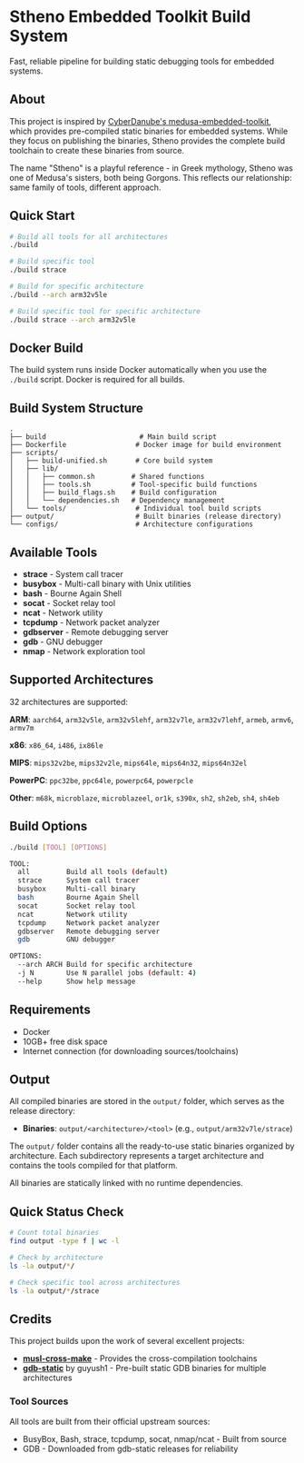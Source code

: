 # Stheno Embedded Toolkit Build System

Fast, reliable pipeline for building static debugging tools for embedded systems.

## About

This project is inspired by [CyberDanube's medusa-embedded-toolkit](https://github.com/CyberDanube/medusa-embedded-toolkit), which provides pre-compiled static binaries for embedded systems. While they focus on publishing the binaries, Stheno provides the complete build toolchain to create these binaries from source.

The name "Stheno" is a playful reference - in Greek mythology, Stheno was one of Medusa's sisters, both being Gorgons. This reflects our relationship: same family of tools, different approach.

## Quick Start

```bash
# Build all tools for all architectures
./build

# Build specific tool
./build strace

# Build for specific architecture
./build --arch arm32v5le

# Build specific tool for specific architecture
./build strace --arch arm32v5le
```

## Docker Build

The build system runs inside Docker automatically when you use the `./build` script. Docker is required for all builds.

## Build System Structure

```
.
├── build                       # Main build script
├── Dockerfile                 # Docker image for build environment
├── scripts/
│   ├── build-unified.sh       # Core build system
│   ├── lib/
│   │   ├── common.sh         # Shared functions
│   │   ├── tools.sh          # Tool-specific build functions
│   │   ├── build_flags.sh    # Build configuration
│   │   └── dependencies.sh   # Dependency management
│   └── tools/                 # Individual tool build scripts
├── output/                    # Built binaries (release directory)
└── configs/                   # Architecture configurations
```

## Available Tools

- **strace** - System call tracer
- **busybox** - Multi-call binary with Unix utilities  
- **bash** - Bourne Again Shell
- **socat** - Socket relay tool
- **ncat** - Network utility
- **tcpdump** - Network packet analyzer
- **gdbserver** - Remote debugging server
- **gdb** - GNU debugger
- **nmap** - Network exploration tool

## Supported Architectures

32 architectures are supported:

**ARM**: `aarch64`, `arm32v5le`, `arm32v5lehf`, `arm32v7le`, `arm32v7lehf`, `armeb`, `armv6`, `armv7m`

**x86**: `x86_64`, `i486`, `ix86le`

**MIPS**: `mips32v2be`, `mips32v2le`, `mips64le`, `mips64n32`, `mips64n32el`

**PowerPC**: `ppc32be`, `ppc64le`, `powerpc64`, `powerpcle`

**Other**: `m68k`, `microblaze`, `microblazeel`, `or1k`, `s390x`, `sh2`, `sh2eb`, `sh4`, `sh4eb`

## Build Options

```bash
./build [TOOL] [OPTIONS]

TOOL:
  all         Build all tools (default)
  strace      System call tracer
  busybox     Multi-call binary
  bash        Bourne Again Shell
  socat       Socket relay tool
  ncat        Network utility
  tcpdump     Network packet analyzer
  gdbserver   Remote debugging server
  gdb         GNU debugger

OPTIONS:
  --arch ARCH Build for specific architecture
  -j N        Use N parallel jobs (default: 4)
  --help      Show help message
```

## Requirements

- Docker
- 10GB+ free disk space
- Internet connection (for downloading sources/toolchains)

## Output

All compiled binaries are stored in the `output/` folder, which serves as the release directory:

- **Binaries**: `output/<architecture>/<tool>` (e.g., `output/arm32v7le/strace`)

The `output/` folder contains all the ready-to-use static binaries organized by architecture. Each subdirectory represents a target architecture and contains the tools compiled for that platform.

All binaries are statically linked with no runtime dependencies.

## Quick Status Check

```bash
# Count total binaries
find output -type f | wc -l

# Check by architecture
ls -la output/*/

# Check specific tool across architectures
ls -la output/*/strace
```

## Credits

This project builds upon the work of several excellent projects:

- **[musl-cross-make](https://github.com/richfelker/musl-cross-make)** - Provides the cross-compilation toolchains
- **[gdb-static](https://github.com/guyush1/gdb-static)** by guyush1 - Pre-built static GDB binaries for multiple architectures

### Tool Sources

All tools are built from their official upstream sources:
- BusyBox, Bash, strace, tcpdump, socat, nmap/ncat - Built from source
- GDB - Downloaded from gdb-static releases for reliability
